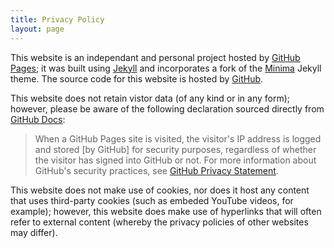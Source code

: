 ```yaml
---
title: Privacy Policy
layout: page
---
```


This website is an independant and personal project hosted by [GitHub Pages](https://pages.github.com); it was built using [Jekyll](https://jekyllrb.com) and incorporates a fork of the [Minima](https://jekyll.github.io/minima/about/) Jekyll theme. The source code for this website is hosted by [GitHub](github.com).

This website does not retain vistor data (of any kind or in any form); however, please be aware of the following declaration sourced directly from [GitHub Docs](https://docs.github.com/en):

 >When a GitHub Pages site is visited, the visitor's IP address is logged and stored [by GitHub] for security purposes, regardless of whether the visitor has signed into GitHub or not. For more information about GitHub's security practices, see [GitHub Privacy Statement](https://docs.github.com/en/site-policy/privacy-policies/github-privacy-statement).

This website does not make use of cookies, nor does it host any content that uses third-party cookies (such as embeded YouTube videos, for example); however,  this website does make use of hyperlinks that will often refer to external content (whereby the privacy policies of other websites may differ).





